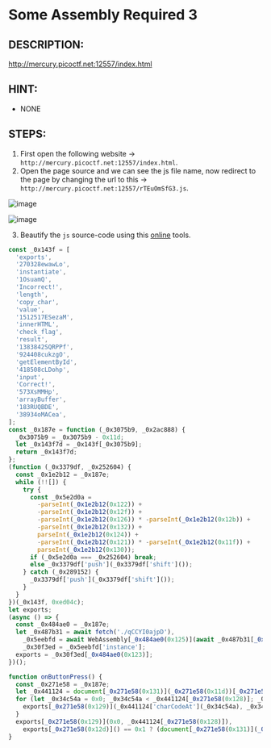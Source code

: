 # Some Assembly Required 3
## DESCRIPTION:
http://mercury.picoctf.net:12557/index.html
## HINT:
- NONE
## STEPS:
1. First open the following website -> `http://mercury.picoctf.net:12557/index.html`.
2. Open the page source and we can see the js file name, now redirect to the page by changing the url to this -> `http://mercury.picoctf.net:12557/rTEuOmSfG3.js`.

![image](https://user-images.githubusercontent.com/70703371/176987580-be828dfc-b188-4540-89a7-5db11c66b84c.png)


![image](https://user-images.githubusercontent.com/70703371/176987592-76af37d5-eb92-4888-ab84-617806f71069.png)

3. Beautify the `js` source-code using this [online](https://beautifier.io/) tools.

```js
const _0x143f = [
  'exports',
  '270328ewawLo',
  'instantiate',
  '1OsuamQ',
  'Incorrect!',
  'length',
  'copy_char',
  'value',
  '1512517ESezaM',
  'innerHTML',
  'check_flag',
  'result',
  '1383842SQRPPf',
  '924408cukzgO',
  'getElementById',
  '418508cLDohp',
  'input',
  'Correct!',
  '573XsMMHp',
  'arrayBuffer',
  '183RUQBDE',
  '38934oMACea',
];
const _0x187e = function (_0x3075b9, _0x2ac888) {
  _0x3075b9 = _0x3075b9 - 0x11d;
  let _0x143f7d = _0x143f[_0x3075b9];
  return _0x143f7d;
};
(function (_0x3379df, _0x252604) {
  const _0x1e2b12 = _0x187e;
  while (!![]) {
    try {
      const _0x5e2d0a =
        -parseInt(_0x1e2b12(0x122)) +
        -parseInt(_0x1e2b12(0x12f)) +
        -parseInt(_0x1e2b12(0x126)) * -parseInt(_0x1e2b12(0x12b)) +
        -parseInt(_0x1e2b12(0x132)) +
        parseInt(_0x1e2b12(0x124)) +
        -parseInt(_0x1e2b12(0x121)) * -parseInt(_0x1e2b12(0x11f)) +
        parseInt(_0x1e2b12(0x130));
      if (_0x5e2d0a === _0x252604) break;
      else _0x3379df['push'](_0x3379df['shift']());
    } catch (_0x289152) {
      _0x3379df['push'](_0x3379df['shift']());
    }
  }
})(_0x143f, 0xed04c);
let exports;
(async () => {
  const _0x484ae0 = _0x187e;
  let _0x487b31 = await fetch('./qCCYI0ajpD'),
    _0x5eebfd = await WebAssembly[_0x484ae0(0x125)](await _0x487b31[_0x484ae0(0x120)]()),
    _0x30f3ed = _0x5eebfd['instance'];
  exports = _0x30f3ed[_0x484ae0(0x123)];
})();

function onButtonPress() {
  const _0x271e58 = _0x187e;
  let _0x441124 = document[_0x271e58(0x131)](_0x271e58(0x11d))[_0x271e58(0x12a)];
  for (let _0x34c54a = 0x0; _0x34c54a < _0x441124[_0x271e58(0x128)]; _0x34c54a++) {
    exports[_0x271e58(0x129)](_0x441124['charCodeAt'](_0x34c54a), _0x34c54a);
  }
  exports[_0x271e58(0x129)](0x0, _0x441124[_0x271e58(0x128)]),
    exports[_0x271e58(0x12d)]() == 0x1 ? (document[_0x271e58(0x131)](_0x271e58(0x12e))[_0x271e58(0x12c)] = _0x271e58(0x11e)) : (document[_0x271e58(0x131)](_0x271e58(0x12e))['innerHTML'] = _0x271e58(0x127));
}

```

